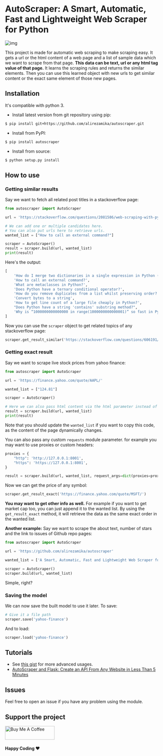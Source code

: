 # AutoScraper: A Smart, Automatic, Fast and Lightweight Web Scraper for Python

![img](https://user-images.githubusercontent.com/17881612/91968083-5ee92080-ed29-11ea-82ec-d99ec85367a5.png)

This project is made for automatic web scraping to make scraping easy. 
It gets a url or the html content of a web page and a list of sample data which we want to scrape from that page. **This data can be text, url or any html tag value of that page.** It learns the scraping rules and returns the similar elements. Then you can use this learned object with new urls to get similar content or the exact same element of those new pages.

## Installation

It's compatible with python 3.

- Install latest version from git repository using pip:
```bash
$ pip install git+https://github.com/alirezamika/autoscraper.git
```

- Install from PyPI:
```bash
$ pip install autoscraper
```

- Install from source:
```bash
$ python setup.py install
```

## How to use

### Getting similar results

Say we want to fetch all related post titles in a stackoverflow page:

```python
from autoscraper import AutoScraper

url = 'https://stackoverflow.com/questions/2081586/web-scraping-with-python'

# We can add one or multiple candidates here.
# You can also put urls here to retrieve urls.
wanted_list = ["How to call an external command?"]

scraper = AutoScraper()
result = scraper.build(url, wanted_list)
print(result)
```

Here's the output:
```python
[
    'How do I merge two dictionaries in a single expression in Python (taking union of dictionaries)?', 
    'How to call an external command?', 
    'What are metaclasses in Python?', 
    'Does Python have a ternary conditional operator?', 
    'How do you remove duplicates from a list whilst preserving order?', 
    'Convert bytes to a string', 
    'How to get line count of a large file cheaply in Python?', 
    "Does Python have a string 'contains' substring method?", 
    'Why is “1000000000000000 in range(1000000000000001)” so fast in Python 3?'
]
```
Now you can use the `scraper` object to get related topics of any stackoverflow page:
```python
scraper.get_result_similar('https://stackoverflow.com/questions/606191/convert-bytes-to-a-string')
```

### Getting exact result

Say we want to scrape live stock prices from yahoo finance:

```python
from autoscraper import AutoScraper

url = 'https://finance.yahoo.com/quote/AAPL/'

wanted_list = ["124.81"]

scraper = AutoScraper()

# Here we can also pass html content via the html parameter instead of the url (html=html_content)
result = scraper.build(url, wanted_list)
print(result)
```
Note that you should update the `wanted_list` if you want to copy this code, as the content of the page dynamically changes.

You can also pass any custom `requests` module parameter. for example you may want to use proxies or custom headers:

```python
proxies = {
    "http": 'http://127.0.0.1:8001',
    "https": 'https://127.0.0.1:8001',
}

result = scraper.build(url, wanted_list, request_args=dict(proxies=proxies))
```

Now we can get the price of any symbol:

```python
scraper.get_result_exact('https://finance.yahoo.com/quote/MSFT/')
```

**You may want to get other info as well.** For example if you want to get market cap too, you can just append it to the wanted list. By using the `get_result_exact` method, it will retrieve the data as the same exact order in the wanted list.

**Another example:** Say we want to scrape the about text, number of stars and the link to issues of Github repo pages:

```python
from autoscraper import AutoScraper

url = 'https://github.com/alirezamika/autoscraper'

wanted_list = ['A Smart, Automatic, Fast and Lightweight Web Scraper for Python', '2.5k', 'https://github.com/alirezamika/autoscraper/issues']

scraper = AutoScraper()
scraper.build(url, wanted_list)
```

Simple, right?


### Saving the model

We can now save the built model to use it later. To save:

```python
# Give it a file path
scraper.save('yahoo-finance')
```

And to load:

```python
scraper.load('yahoo-finance')
```

## Tutorials

- See [this gist](https://gist.github.com/alirezamika/72083221891eecd991bbc0a2a2467673) for more advanced usages.
- [AutoScraper and Flask: Create an API From Any Website in Less Than 5 Minutes](https://medium.com/better-programming/autoscraper-and-flask-create-an-api-from-any-website-in-less-than-5-minutes-3f0f176fc4a3)

## Issues
Feel free to open an issue if you have any problem using the module.


## Support the project

<a href="https://www.buymeacoffee.com/alirezam" target="_blank"><img src="https://cdn.buymeacoffee.com/buttons/v2/default-black.png" alt="Buy Me A Coffee" height="45" width="163" ></a>


#### Happy Coding  ♥️
